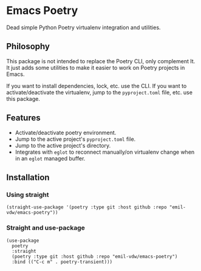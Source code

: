 # Emacs Poetry
Dead simple Python Poetry virtualenv integration and utilities.

## Philosophy

This package is not intended to replace the Poetry CLI, only
complement It. It just adds some utilities to make it easier to work
on Poetry projects in Emacs.

If you want to install dependencies, lock, etc. use the CLI. If you
want to activate/deactivate the virtualenv, jump to the
`pyproject.toml` file, etc. use this package.

## Features

- Activate/deactivate poetry environment.
- Jump to the active project's `pyproject.toml` file.
- Jump to the active project's directory.
- Integrates with `eglot` to reconnect manually/on virtualenv change
  when in an `eglot` managed buffer.

## Installation

### Using straight

```elisp
(straight-use-package '(poetry :type git :host github :repo "emil-vdw/emacs-poetry"))
```

### Straight and use-package

```elisp
(use-package
  poetry
  :straight
  (poetry :type git :host github :repo "emil-vdw/emacs-poetry")
  :bind (("C-c m" . poetry-transient)))
```
